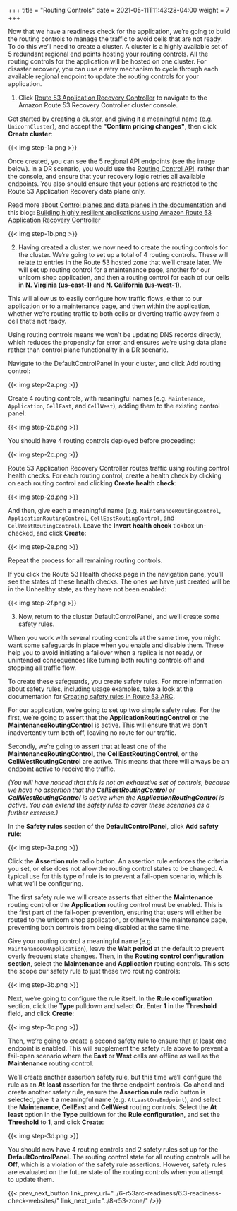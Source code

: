 +++
title = "Routing Controls"
date =  2021-05-11T11:43:28-04:00
weight = 7
+++

Now that we have a readiness check for the application, we’re going to build the routing controls to manage the traffic to avoid cells that are not ready. To do this we’ll need to create a cluster. A cluster is a highly available set of 5 redundant regional end points hosting your routing controls. All the routing controls for the application will be hosted on one cluster. For disaster recovery, you can use a retry mechanism to cycle through each available regional endpoint to update the routing controls for your application.

1. Click [Route 53 Application Recovery Controller](https://us-west-2.console.aws.amazon.com/route53recovery/home#/recovery-control/clusters) to navigate to the Amazon Route 53 Recovery Controller cluster console.

Get started by creating a cluster, and giving it a meaningful name (e.g. `UnicornCluster`), and accept the **"Confirm pricing changes"**, then click **Create cluster**:

{{< img step-1a.png >}}

Once created, you can see the 5 regional API endpoints (see the image below). In a DR scenario, you would use the [Routing Control API](https://docs.aws.amazon.com/routing-control/latest/APIReference/API_Operations.html), rather than the console, and ensure that your recovery logic retries all available endpoints. You also should ensure that your actions are restricted to the Route 53 Application Recovery data plane only. 

Read more about [Control planes and data planes in the documentation](https://docs.aws.amazon.com/whitepapers/latest/aws-fault-isolation-boundaries/control-planes-and-data-planes.html) and this blog: [Building highly resilient applications using Amazon Route 53 Application Recovery Controller](https://aws.amazon.com/blogs/networking-and-content-delivery/building-highly-resilient-applications-using-amazon-route-53-application-recovery-controller-part-1-single-region-stack/)

{{< img step-1b.png >}}

2. Having created a cluster, we now need to create the routing controls for the cluster. We’re going to set up a total of 4 routing controls. These will relate to entries in the Route 53 hosted zone that we’ll create later. We will set up routing control for a maintenance page, another for our unicorn shop application, and then a routing control for each of our cells in **N. Virginia (us-east-1)** and **N. California (us-west-1)**.

This will allow us to easily configure how traffic flows, either to our application or to a maintenance page, and then within the application, whether we’re routing traffic to both cells or diverting traffic away from a cell that’s not ready.

Using routing controls means we won’t be updating DNS records directly, which reduces the propensity for error, and ensures we’re using data plane rather than control plane functionality in a DR scenario.

Navigate to the DefaultControlPanel in your cluster, and click Add routing control:

{{< img step-2a.png >}}

Create 4 routing controls, with meaningful names (e.g. `Maintenance`, `Application`, `CellEast`, and `CellWest`), adding them to the existing control panel:

{{< img step-2b.png >}}

You should have 4 routing controls deployed before proceeding:

{{< img step-2c.png >}}

Route 53 Application Recovery Controller routes traffic using routing control health checks. For each routing control, create a health check by clicking on each routing control and clicking **Create health check**:

{{< img step-2d.png >}}

And then, give each a meaningful name (e.g. `MaintenanceRoutingControl`, `ApplicationRoutingControl`, `CellEastRoutingControl`, and `CellWestRoutingControl`). Leave the **Invert health check** tickbox un-checked, and click **Create**:

{{< img step-2e.png >}}

Repeat the process for all remaining routing controls.

If you click the Route 53 Health checks page in the navigation pane, you’ll see the states of these health checks. The ones we have just created will be in the Unhealthy state, as they have not been enabled:

{{< img step-2f.png >}}

3. Now, return to the cluster DefaultControlPanel, and we’ll create some safety rules. 

When you work with several routing controls at the same time, you might want some safeguards in place when you enable and disable them. These help you to avoid initiating a failover when a replica is not ready, or unintended consequences like turning both routing controls off and stopping all traffic flow. 

To create these safeguards, you create safety rules. For more information about safety rules, including usage examples, take a look at the documentation for [Creating safety rules in Route 53 ARC](https://docs.aws.amazon.com/r53recovery/latest/dg/routing-control.safety-rules.html).

For our application, we’re going to set up two simple safety rules. For the first, we’re going to assert that the **ApplicationRoutingControl** or the **MaintenanceRoutingControl** is active. This will ensure that we don’t inadvertently turn both off, leaving no route for our traffic. 

Secondly, we’re going to assert that at least one of the **MaintenanceRoutingControl**, the **CellEastRoutingControl**, or the **CellWestRoutingControl** are active. This means that there will always be an endpoint active to receive the traffic. 

*(You will have noticed that this is not an exhaustive set of controls, because we have no assertion that the **CellEastRoutingControl** or **CellWestRoutingControl** is active when the **ApplicationRoutingControl** is active. You can extend the safety rules to cover these scenarios as a further exercise.)*

In the **Safety rules** section of the **DefaultControlPanel**, click **Add safety rule**:

{{< img step-3a.png >}}

Click the **Assertion rule** radio button. An assertion rule enforces the criteria you set, or else does not allow the routing control states to be changed. A typical use for this type of rule is to prevent a fail-open scenario, which is what we’ll be configuring. 

The first safety rule we will create asserts that either the **Maintenance** routing control or the **Application** routing control must be enabled. This is the first part of the fail-open prevention, ensuring that users will either be routed to the unicorn shop application, or otherwise the maintenance page, preventing both controls from being disabled at the same time.

Give your routing control a meaningful name (e.g. `MaintenanceORApplication`), leave the **Wait period** at the default to prevent overly frequent state changes. Then, in the **Routing control configuration section**, select the **Maintenance** and **Application** routing controls. This sets the scope our safety rule to just these two routing controls:

{{< img step-3b.png >}}

Next, we’re going to configure the rule itself. In the **Rule configuration** section, click the **Type** pulldown and select **Or**. Enter **1** in the **Threshold** field, and click **Create**: 

{{< img step-3c.png >}}

Then, we’re going to create a second safety rule to ensure that at least one endpoint is enabled. This will supplement the safety rule above to prevent a fail-open scenario where the **East** or **West** cells are offline as well as the **Maintenance** routing control. 

We’ll create another assertion safety rule, but this time we’ll configure the rule as an **At least** assertion for the three endpoint controls. Go ahead and create another safety rule, ensure the **Assertion rule** radio button is selected, give it a meaningful name (e.g. `AtLeastOneEndpoint`), and select the **Maintenance**, **CellEast** and **CellWest** routing controls. Select the **At least** option in the **Type** pulldown for the **Rule configuration**, and set the **Threshold** to **1**, and click **Create**:

{{< img step-3d.png >}}

You should now have 4 routing controls and 2 safety rules set up for the **DefaultControlPanel**. The routing control state for all routing controls will be **Off**, which is a violation of the safety rule assertions. However, safety rules are evaluated on the future state of the routing controls when you attempt to update them.

{{< prev_next_button link_prev_url="../6-r53arc-readiness/6.3-readiness-check-websites/" link_next_url="../8-r53-zone/" />}}

